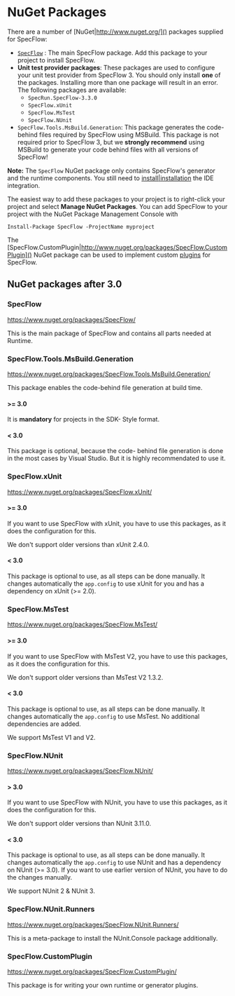 # NuGet Packages

There are a number of [NuGet|http://www.nuget.org/]() packages supplied for SpecFlow:

* [`SpecFlow`](http://www.nuget.org/packages/SpecFlow) : The main SpecFlow package. Add this package to your project to install SpecFlow.
* **Unit test provider packages**: These packages are used to configure your unit test provider from SpecFlow 3. You should only install **one** of the packages. Installing more than one package will result in an error.  
  The following packages are available:  
  * `SpecRun.SpecFlow-3.3.0`
  * `SpecFlow.xUnit`
  * `SpecFlow.MsTest`
  * `SpecFlow.NUnit`
* `SpecFlow.Tools.MsBuild.Generation`: This package generates the code-behind files required by SpecFlow using MSBuild. This package is not required prior to SpecFlow 3, but we **strongly recommend** using MSBuild to generate your code behind files with all versions of SpecFlow!


**Note:** The `SpecFlow` NuGet package only contains SpecFlow's generator and the runtime components. You still need to [install|installation]() the IDE integration.

The easiest way to add these packages to your project is to right-click your project and select **Manage NuGet Packages**. You can add SpecFlow to your project with the NuGet Package Management Console with
```
Install-Package SpecFlow -ProjectName myproject
```

The [SpecFlow.CustomPlugin|http://www.nuget.org/packages/SpecFlow.CustomPlugin]() NuGet package can be used to implement custom [plugins]() for SpecFlow.


## NuGet packages after 3.0

### SpecFlow

<https://www.nuget.org/packages/SpecFlow/>

This is the main package of SpecFlow and contains all parts needed at Runtime.

### SpecFlow.Tools.MsBuild.Generation

<https://www.nuget.org/packages/SpecFlow.Tools.MsBuild.Generation/>

This package enables the code-behind file generation at build time.  

#### >= 3.0

It is **mandatory** for projects in the SDK- Style format.

#### < 3.0

This package is optional, because the code- behind file generation is done in the most cases by Visual Studio. But it is highly recommendated to use it.

### SpecFlow.xUnit

<https://www.nuget.org/packages/SpecFlow.xUnit/>

#### >= 3.0

If you want to use SpecFlow with xUnit, you have to use this packages, as it does the configuration for this.  

We don't support older versions than xUnit 2.4.0.

#### < 3.0

This package is optional to use, as all steps can be done manually.
It changes automatically the `app.config` to use xUnit for you and has a dependency on xUnit (>= 2.0).

### SpecFlow.MsTest

<https://www.nuget.org/packages/SpecFlow.MsTest/>

#### >= 3.0

If you want to use SpecFlow with MsTest V2, you have to use this packages, as it does the configuration for this.  

We don't support older versions than MsTest V2 1.3.2.

#### < 3.0

This package is optional to use, as all steps can be done manually.
It changes automatically the `app.config` to use MsTest. No additional dependencies are added.

We support MsTest V1 and V2.

### SpecFlow.NUnit

<https://www.nuget.org/packages/SpecFlow.NUnit/>

#### > 3.0

If you want to use SpecFlow with NUnit, you have to use this packages, as it does the configuration for this.  

We don't support older versions than NUnit 3.11.0.

#### < 3.0

This package is optional to use, as all steps can be done manually.
It changes automatically the `app.config` to use NUnit and has a dependency on NUnit (>= 3.0).
If you want to use earlier version of NUnit, you have to do the changes manually.

We support NUnit 2 & NUnit 3.

### SpecFlow.NUnit.Runners

<https://www.nuget.org/packages/SpecFlow.NUnit.Runners/>

This is a meta-package to install the NUnit.Console package additionally.

### SpecFlow.CustomPlugin

<https://www.nuget.org/packages/SpecFlow.CustomPlugin/>

This package is for writing your own runtime or generator plugins.

